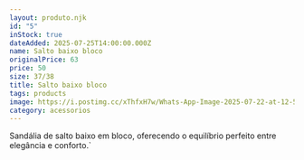 ```yaml
---
layout: produto.njk
id: "5"
inStock: true
dateAdded: 2025-07-25T14:00:00.000Z
name: Salto baixo bloco
originalPrice: 63
price: 50
size: 37/38
title: Salto baixo bloco
tags: products
image: https://i.postimg.cc/xThfxH7w/Whats-App-Image-2025-07-22-at-12-58-07.jpg
category: acessorios
---
```

Sandália de salto baixo em bloco, oferecendo o equilíbrio perfeito entre elegância e conforto.`